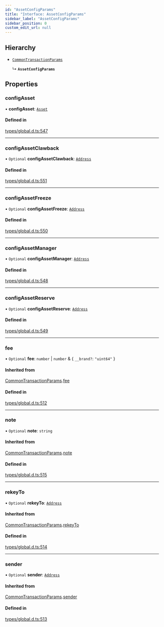 ```yaml
---
id: "AssetConfigParams"
title: "Interface: AssetConfigParams"
sidebar_label: "AssetConfigParams"
sidebar_position: 0
custom_edit_url: null
---
```


## Hierarchy

- [`CommonTransactionParams`](CommonTransactionParams.md)

  ↳ **`AssetConfigParams`**

## Properties

### configAsset

• **configAsset**: [`Asset`](../classes/Asset.md)

#### Defined in

[types/global.d.ts:547](https://github.com/algorandfoundation/tealscript/blob/d1eab388/types/global.d.ts#L547)

___

### configAssetClawback

• `Optional` **configAssetClawback**: [`Address`](../classes/Address.md)

#### Defined in

[types/global.d.ts:551](https://github.com/algorandfoundation/tealscript/blob/d1eab388/types/global.d.ts#L551)

___

### configAssetFreeze

• `Optional` **configAssetFreeze**: [`Address`](../classes/Address.md)

#### Defined in

[types/global.d.ts:550](https://github.com/algorandfoundation/tealscript/blob/d1eab388/types/global.d.ts#L550)

___

### configAssetManager

• `Optional` **configAssetManager**: [`Address`](../classes/Address.md)

#### Defined in

[types/global.d.ts:548](https://github.com/algorandfoundation/tealscript/blob/d1eab388/types/global.d.ts#L548)

___

### configAssetReserve

• `Optional` **configAssetReserve**: [`Address`](../classes/Address.md)

#### Defined in

[types/global.d.ts:549](https://github.com/algorandfoundation/tealscript/blob/d1eab388/types/global.d.ts#L549)

___

### fee

• `Optional` **fee**: `number` \| `number` & \{ `__brand?`: ``"uint64"``  }

#### Inherited from

[CommonTransactionParams](CommonTransactionParams.md).[fee](CommonTransactionParams.md#fee)

#### Defined in

[types/global.d.ts:512](https://github.com/algorandfoundation/tealscript/blob/d1eab388/types/global.d.ts#L512)

___

### note

• `Optional` **note**: `string`

#### Inherited from

[CommonTransactionParams](CommonTransactionParams.md).[note](CommonTransactionParams.md#note)

#### Defined in

[types/global.d.ts:515](https://github.com/algorandfoundation/tealscript/blob/d1eab388/types/global.d.ts#L515)

___

### rekeyTo

• `Optional` **rekeyTo**: [`Address`](../classes/Address.md)

#### Inherited from

[CommonTransactionParams](CommonTransactionParams.md).[rekeyTo](CommonTransactionParams.md#rekeyto)

#### Defined in

[types/global.d.ts:514](https://github.com/algorandfoundation/tealscript/blob/d1eab388/types/global.d.ts#L514)

___

### sender

• `Optional` **sender**: [`Address`](../classes/Address.md)

#### Inherited from

[CommonTransactionParams](CommonTransactionParams.md).[sender](CommonTransactionParams.md#sender)

#### Defined in

[types/global.d.ts:513](https://github.com/algorandfoundation/tealscript/blob/d1eab388/types/global.d.ts#L513)
